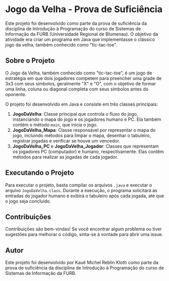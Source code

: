 # Jogo da Velha - Prova de Suficiência

Este projeto foi desenvolvido como parte da prova de suficiência da disciplina de Introdução à Programação do curso de Sistemas de Informação da FURB (Universidade Regional de Blumenau). O objetivo da atividade era criar um programa em Java que implementasse o clássico jogo da velha, também conhecido como "tic-tac-toe".

## Sobre o Projeto

O Jogo da Velha, também conhecido como "tic-tac-toe", é um jogo de estratégia em que dois jogadores competem para preencher uma grade de 3x3 com seus símbolos, geralmente "X" e "O", com o objetivo de formar uma linha, coluna ou diagonal completa com seus símbolos antes do oponente.

O projeto foi desenvolvido em Java e consiste em três classes principais:

1. **JogoDaVelha**: Classe principal que controla o fluxo do jogo, instanciando o mapa do jogo e os jogadores humano e PC. Ela também contém o método `main`, que inicia o jogo.
2. **JogoDaVelha_Mapa**: Classe responsável por representar o mapa do jogo, incluindo métodos para limpar o mapa, desenhar o tabuleiro, registrar jogadas e verificar se houve um vencedor.
3. **JogoDaVelha_PC** e **JogoDaVelha_Jogador**: Classes que representam os jogadores PC (computador) e humano, respectivamente. Elas contêm métodos para realizar as jogadas de cada jogador.

## Executando o Projeto

Para executar o projeto, basta compilar os arquivos `.java` e executar o arquivo `JogoDaVelha.class`. Durante a execução, o programa solicitará as entradas do jogador humano e exibirá o tabuleiro após cada jogada, até que o jogo seja concluído.

## Contribuições

Contribuições são bem-vindas! Se você encontrar algum problema ou tiver sugestões para melhorar o código, sinta-se à vontade para abrir uma issue.

## Autor

Este projeto foi desenvolvido por Kauê Michel Reblin Kloth como parte da prova de suficiência da disciplina de Introdução à Programação do curso de Sistemas de Informação da FURB.

